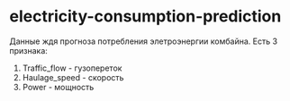 # electricity-consumption-prediction
Данные ждя прогноза потребления элетроэнергии комбайна. 
Есть 3 признака:
1) Traffic_flow - гузопереток
2) Haulage_speed - скорость
3) Power - мощность

